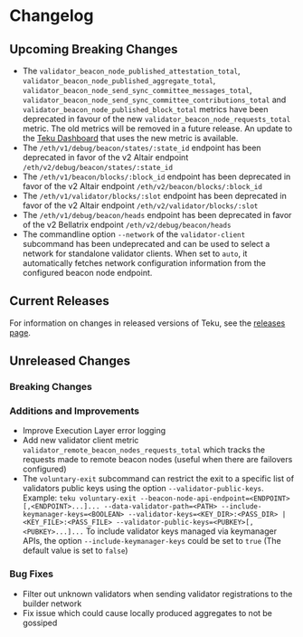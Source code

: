 # Changelog

## Upcoming Breaking Changes
- The `validator_beacon_node_published_attestation_total`, `validator_beacon_node_published_aggregate_total`,
  `validator_beacon_node_send_sync_committee_messages_total`, `validator_beacon_node_send_sync_committee_contributions_total`
  and `validator_beacon_node_published_block_total` metrics have been deprecated in favour of the new `validator_beacon_node_requests_total` metric.
  The old metrics will be removed in a future release. An update to the [Teku Dashboard](https://grafana.com/grafana/dashboards/13457) that uses the new metric is available.
- The `/eth/v1/debug/beacon/states/:state_id` endpoint has been deprecated in favor of the v2 Altair endpoint `/eth/v2/debug/beacon/states/:state_id`
- The `/eth/v1/beacon/blocks/:block_id` endpoint has been deprecated in favor of the v2 Altair endpoint `/eth/v2/beacon/blocks/:block_id`
- The `/eth/v1/validator/blocks/:slot` endpoint has been deprecated in favor of the v2 Altair endpoint `/eth/v2/validator/blocks/:slot`
- The `/eth/v1/debug/beacon/heads` endpoint has been deprecated in favor of the v2 Bellatrix endpoint `/eth/v2/debug/beacon/heads`
- The commandline option `--network` of the `validator-client` subcommand has been undeprecated and can be used to select a network for standalone validator clients. When set to `auto`, it automatically
  fetches network configuration information from the configured beacon node endpoint.  

## Current Releases
For information on changes in released versions of Teku, see the [releases page](https://github.com/ConsenSys/teku/releases).

## Unreleased Changes

### Breaking Changes

### Additions and Improvements
- Improve Execution Layer error logging
- Add new validator client metric `validator_remote_beacon_nodes_requests_total` which tracks the requests made to remote beacon nodes (useful when there are failovers configured)
- The `voluntary-exit` subcommand can restrict the exit to a specific list of validators public keys using the option `--validator-public-keys`.
  Example: `teku voluntary-exit --beacon-node-api-endpoint=<ENDPOINT>[,<ENDPOINT>...]... --data-validator-path=<PATH> --include-keymanager-keys=<BOOLEAN> --validator-keys=<KEY_DIR>:<PASS_DIR> | <KEY_FILE>:<PASS_FILE> --validator-public-keys=<PUBKEY>[,<PUBKEY>...]...`
  To include validator keys managed via keymanager APIs, the option `--include-keymanager-keys` could be set to `true` (The default value is set to `false`)

### Bug Fixes
- Filter out unknown validators when sending validator registrations to the builder network
- Fix issue which could cause locally produced aggregates to not be gossiped